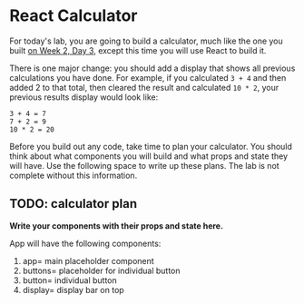 # React Calculator

For today's lab, you are going to build a calculator, much like the one you built [on Week 2, Day 3](https://github.com/momentum-cohort-2018-07/lab-w2d3), except this time you will use React to build it.

There is one major change: you should add a display that shows all previous calculations you have done. For example, if you calculated `3 + 4` and then added 2 to that total, then cleared the result and calculated `10 * 2`, your previous results display would look like:

```
3 + 4 = 7
7 + 2 = 9
10 * 2 = 20
```

Before you build out any code, take time to plan your calculator. You should think about what components you will build and what props and state they will have. Use the following space to write up these plans. The lab is not complete without this information.

## TODO: calculator plan

**Write your components with their props and state here.**

App will have the following components:
1. app= main placeholder component
2. buttons= placeholder for individual button
3. button= individual button
4. display= display bar on top

